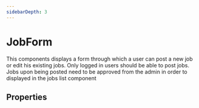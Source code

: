 ```yaml
---
sidebarDepth: 3
---
```


# JobForm

This components displays a form through which a user can post a new job or edit his existing jobs. Only logged in users should be able to post jobs. Jobs upon being posted need to be approved from the admin in order to displayed in the jobs list component

## Properties

